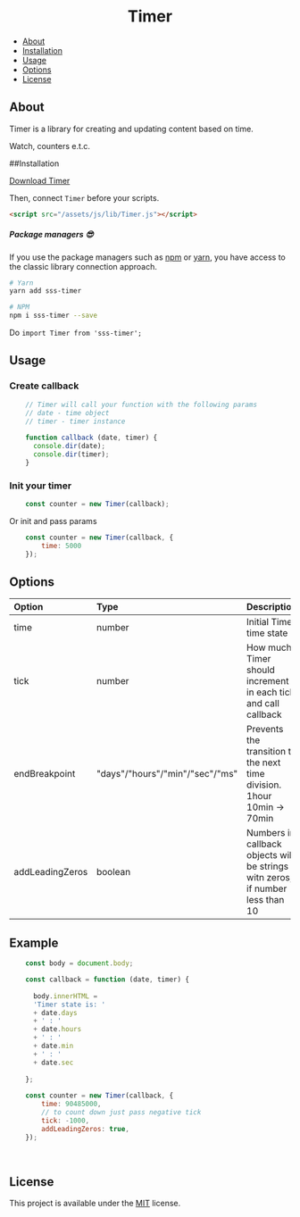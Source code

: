<h1 align="center">Timer</h1>

- [About](#About)
- [Installation](#Installation)
- [Usage](#Usage)
- [Options](#Options)
- [License](#license)

## About
Timer is a library for creating and updating content based on time.

Watch, counters e.t.c.

##Installation

<a target="_blank" href="https://raw.githubusercontent.com/Natteke/SmokinSexySoftware/master/packages/Timer/dist/Timer.js">Download Timer</a>

Then, connect `Timer` before your scripts.

```html
<script src="/assets/js/lib/Timer.js"></script>
```
 
##### Package managers 😎

If you use the package managers such as [npm](https://www.npmjs.com/) or [yarn](https://yarnpkg.com/en/), you have access to the classic library connection approach.

```sh
# Yarn
yarn add sss-timer

# NPM
npm i sss-timer --save
```
Do `import Timer from 'sss-timer';`

## Usage
### Create callback

```Javascript
    // Timer will call your function with the following params
    // date - time object
    // timer - timer instance
    
    function callback (date, timer) {
      console.dir(date);
      console.dir(timer);
    }
```

### Init your timer

```Javascript
    const counter = new Timer(callback);
```

Or init and pass params

```Javascript
    const counter = new Timer(callback, {
        time: 5000
    });
```

## Options

| Option  | Type  | Description |
| :------------ |:---------------|:--------------|
| time      | number| Initial Timer time state |
| tick     | number        |   How much Timer should increment in each tick and call callback |
| endBreakpoint | "days"/"hours"/"min"/"sec"/"ms"        | Prevents the transition to the next time division. 1hour 10min -> 70min |
| addLeadingZeros | boolean        | Numbers in callback objects will be strings witn zeros, if number less than 10 |

## Example

```Javascript
    const body = document.body;

    const callback = function (date, timer) {
        
      body.innerHTML = 
      'Timer state is: '
      + date.days
      + ' : '
      + date.hours  
      + ' : '
      + date.min
      + ' : '
      + date.sec
      
    };
    
    const counter = new Timer(callback, {
        time: 90485000,
        // to count down just pass negative tick
        tick: -1000,
        addLeadingZeros: true,
    });
    
    
```

## License 
This project is available under the [MIT](https://opensource.org/licenses/mit-license.php) license.